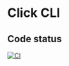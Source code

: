 # Click CLI

## Code status

[![CI](https://github.com/ahmed-gharib89/click-cli/actions/workflows/ci.yml/badge.svg)](https://github.com/ahmed-gharib89/click-cli/actions/workflows/ci.yml)